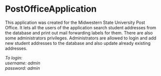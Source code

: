 # PostOfficeApplication
This application was created for the Midwestern State University Post Office. It lets all the users of the application search 
student addresses from the database and print out mail forwarding labels for them. There are also some administrators privileges.
Administrators are allowed to login and add new student addresses to the database and also update already existing addresses.

*To login:  
username: admin  
password: admin*
